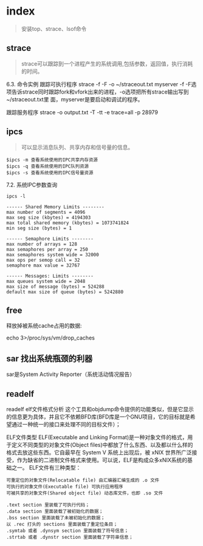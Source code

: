 # index

> 安装top、strace、lsof命令

## strace

> strace可以跟踪到一个进程产生的系统调用,包括参数，返回值，执行消耗的时间。

6.3. 命令实例
跟踪可执行程序
strace -f -F -o ~/straceout.txt myserver
-f -F选项告诉strace同时跟踪fork和vfork出来的进程，-o选项把所有strace输出写到~/straceout.txt里 面，myserver是要启动和调试的程序。

跟踪服务程序
strace -o output.txt -T -tt -e trace=all -p 28979


## ipcs 

> 可以显示消息队列、共享内存和信号量的信息。


    $ipcs -m 查看系统使用的IPC共享内存资源
    $ipcs -q 查看系统使用的IPC队列资源
    $ipcs -s 查看系统使用的IPC信号量资源


7.2. 系统IPC参数查询

    ipcs -l

    ------ Shared Memory Limits --------
    max number of segments = 4096
    max seg size (kbytes) = 4194303
    max total shared memory (kbytes) = 1073741824
    min seg size (bytes) = 1

    ------ Semaphore Limits --------
    max number of arrays = 128
    max semaphores per array = 250
    max semaphores system wide = 32000
    max ops per semop call = 32
    semaphore max value = 32767

    ------ Messages: Limits --------
    max queues system wide = 2048
    max size of message (bytes) = 524288
    default max size of queue (bytes) = 5242880

## free

释放掉被系统cache占用的数据:

echo 3>/proc/sys/vm/drop_caches


##  sar 找出系统瓶颈的利器
sar是System Activity Reporter（系统活动情况报告）


## readelf

readelf elf文件格式分析
这个工具和objdump命令提供的功能类似，但是它显示的信息更为具体，并且它不依赖BFD库(BFD库是一个GNU项目，它的目标就是希望通过一种统一的接口来处理不同的目标文件）；

ELF文件类型
ELF(Executable and Linking Format)是一种对象文件的格式，用于定义不同类型的对象文件(Object files)中都放了什么东西、以及都以什么样的格式去放这些东西。它自最早在 System V 系统上出现后，被 xNIX 世界所广泛接受，作为缺省的二进制文件格式来使用。可以说，ELF是构成众多xNIX系统的基础之一。
ELF文件有三种类型：

    可重定位的对象文件(Relocatable file) 由汇编器汇编生成的 .o 文件
    可执行的对象文件(Executable file) 可执行应用程序
    可被共享的对象文件(Shared object file) 动态库文件，也即 .so 文件

    .text section 里装载了可执行代码；
    .data section 里面装载了被初始化的数据；
    .bss section 里面装载了未被初始化的数据；
    以 .rec 打头的 sections 里面装载了重定位条目；
    .symtab 或者 .dynsym section 里面装载了符号信息；
    .strtab 或者 .dynstr section 里面装载了字符串信息；
